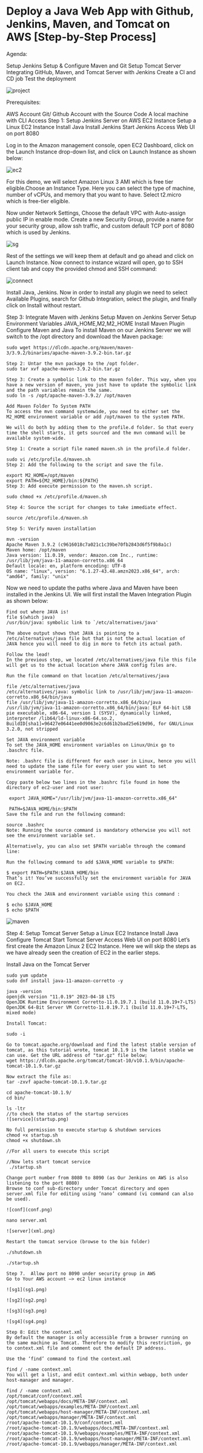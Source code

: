 # Deploy a Java Web App with Github, Jenkins, Maven, and Tomcat on AWS [Step-by-Step Process]

Agenda:

Setup Jenkins
Setup & Configure Maven and Git
Setup Tomcat Server
Integrating GitHub, Maven, and Tomcat Server with Jenkins
Create a CI and CD job
Test the deployment

![project](main.png)

Prerequisites:

AWS Account
Git/ Github Account with the Source Code
A local machine with CLI Access
Step 1: Setup Jenkins Server on AWS EC2 Instance
Setup a Linux EC2 Instance
Install Java
Install Jenkins
Start Jenkins
Access Web UI on port 8080

Log in to the Amazon management console, open EC2 Dashboard, click on the Launch Instance drop-down list, and click on Launch Instance as shown below:

![ec2](ec2.png)

For this demo, we will select Amazon Linux 3 AMI which is free tier eligible.Choose an Instance Type. Here you can select the type of machine, number of vCPUs, and memory that you want to have. Select t2.micro which is free-tier eligible.

Now under Network Settings, Choose the default VPC with Auto-assign public IP in enable mode. Create a new Security Group, provide a name for your security group, allow ssh traffic, and custom default TCP port of 8080 which is used by Jenkins.

![sg](sg.png)

Rest of the settings we will keep them at default and go ahead and click on Launch Instance. 
Now connect to instance wizard will open, go to SSH client tab and copy the provided chmod and SSH command:

![connect](connect.png)

Install Java, Jenkins.
Now in order to install any plugin we need to select Available Plugins, search for Github Integration, select the plugin, and finally click on Install without restart.

Step 3: Integrate Maven with Jenkins
Setup Maven on Jenkins Server
Setup Environment Variables
JAVA_HOME,M2,M2_HOME
Install Maven Plugin
Configure Maven and Java
To install Maven on our Jenkins Server we will switch to the /opt directory and download the Maven package:

```
sudo wget https://dlcdn.apache.org/maven/maven-3/3.9.2/binaries/apache-maven-3.9.2-bin.tar.gz

Step 2: Untar the mvn package to the /opt folder.
sudo tar xvf apache-maven-3.9.2-bin.tar.gz

Step 3: Create a symbolic link to the maven folder. This way, when you have a new version of maven, you just have to update the symbolic link and the path variables remain the same.
sudo ln -s /opt/apache-maven-3.9.2/ /opt/maven

Add Maven Folder To System PATH
To access the mvn command systemwide, you need to either set the M2_HOME environment variable or add /opt/maven to the system PATH.

We will do both by adding them to the profile.d folder. So that every time the shell starts, it gets sourced and the mvn command will be available system-wide.

Step 1: Create a script file named maven.sh in the profile.d folder.

sudo vi /etc/profile.d/maven.sh
Step 2: Add the following to the script and save the file.

export M2_HOME=/opt/maven
export PATH=${M2_HOME}/bin:${PATH}
Step 3: Add execute permission to the maven.sh script.

sudo chmod +x /etc/profile.d/maven.sh

Step 4: Source the script for changes to take immediate effect.

source /etc/profile.d/maven.sh

Step 5: Verify maven installation

mvn -version
Apache Maven 3.9.2 (c9616018c7a021c1c39be70fb2843d6f5f9b8a1c)
Maven home: /opt/maven
Java version: 11.0.19, vendor: Amazon.com Inc., runtime: /usr/lib/jvm/java-11-amazon-corretto.x86_64
Default locale: en, platform encoding: UTF-8
OS name: "linux", version: "6.1.27-43.48.amzn2023.x86_64", arch: "amd64", family: "unix"
```

Now we need to update the paths where Java and Maven have been installed in the Jenkins UI. We will first install the Maven Integration Plugin as shown below:

```
Find out where JAVA is!
file $(which java)
/usr/bin/java: symbolic link to `/etc/alternatives/java'

The above output shows that JAVA is pointing to a /etc/alternatives/java file but that is not the actual location of JAVA hence you will need to dig in more to fetch its actual path.

Follow the lead!
In the previous step, we located /etc/alternatives/java file this file will get us to the actual location where JAVA config files are.

Run the file command on that location /etc/alternatives/java

file /etc/alternatives/java
/etc/alternatives/java: symbolic link to /usr/lib/jvm/java-11-amazon-corretto.x86_64/bin/java
file /usr/lib/jvm/java-11-amazon-corretto.x86_64/bin/java
/usr/lib/jvm/java-11-amazon-corretto.x86_64/bin/java: ELF 64-bit LSB pie executable, x86-64, version 1 (SYSV), dynamically linked, interpreter /lib64/ld-linux-x86-64.so.2, BuildID[sha1]=96427e06441ee0d9063e2c6d61b2bad25e619d96, for GNU/Linux 3.2.0, not stripped

Set JAVA environment variable 
To set the JAVA_HOME environment variables on Linux/Unix go to .baschrc file.

Note: .bashrc file is different for each user in Linux, hence you will need to update the same file for every user you want to set environment variable for.

Copy paste below two lines in the .bashrc file found in home the directory of ec2-user and root user:

 export JAVA_HOME="/usr/lib/jvm/java-11-amazon-corretto.x86_64"

 PATH=$JAVA_HOME/bin:$PATH
Save the file and run the following command:

source .bashrc
Note: Running the source command is mandatory otherwise you will not see the environment variable set.

Alternatively, you can also set $PATH variable through the command line:

Run the following command to add $JAVA_HOME variable to $PATH:

$ export PATH=$PATH:$JAVA_HOME/bin
That’s it! You’ve successfully set the environment variable for JAVA on EC2.

You check the JAVA and environment variable using this command :

$ echo $JAVA_HOME
$ echo $PATH
```

![maven](maven.png)

Step 4: Setup Tomcat Server
Setup a Linux EC2 Instance
Install Java
Configure Tomcat
Start Tomcat Server
Access Web UI on port 8080
Let’s first create the Amazon Linux 2 EC2 Instance. Here we will skip the steps as we have already seen the creation of EC2 in the earlier steps.

Install Java on the Tomcat Server

```
sudo yum update
sudo dnf install java-11-amazon-corretto -y

java -version
openjdk version "11.0.19" 2023-04-18 LTS
OpenJDK Runtime Environment Corretto-11.0.19.7.1 (build 11.0.19+7-LTS)
OpenJDK 64-Bit Server VM Corretto-11.0.19.7.1 (build 11.0.19+7-LTS, mixed mode)

Install Tomcat:

sudo -i

Go to tomcat.apache.org/download and find the latest stable version of tomcat, as this tutorial wrote, tomcat 10.1.9 is the latest stable we can use. Get the URL address of "tar.gz" file below;
wget https://dlcdn.apache.org/tomcat/tomcat-10/v10.1.9/bin/apache-tomcat-10.1.9.tar.gz

Now extract the file as:
tar -zxvf apache-tomcat-10.1.9.tar.gz

cd apache-tomcat-10.1.9/
cd bin/

ls -ltr
//to check the status of the startup services
![service](startup.png)

No full permission to execute startup & shutdown services
chmod +x startup.sh
chmod +x shutdown.sh

//For all users to execute this script

//Now lets start tomcat service
 ./startup.sh

Change port number from 8080 to 8090 (as Our Jenkins on AWS is also listening to the port 8080)
Browse to conf sub-directory under Tomcat directory and open server.xml file for editing using ‘nano’ command (vi command can also be used).

![conf](conf.png)

nano server.xml

![server](xml.png)

Restart the tomcat service (browse to the bin folder)

./shutdown.sh

./startup.sh

Step 7.  Allow port no 8090 under security group in AWS
Go to Your AWS account –> ec2 linux instance

![sg1](sg1.png)

![sg2](sg2.png)

![sg3](sg3.png)

![sg4](sg4.png)

Step 8: Edit the context.xml
By default the manager is only accessible from a browser running on the same machine as Tomcat. Therefore to modify this restriction, go to context.xml file and comment out the default IP address.

Use the ‘find’ command to find the context.xml

find / -name context.xml
You will get a list, and edit context.xml within webapp, both under host-manager and manager.

find / -name context.xml
/opt/tomcat/conf/context.xml
/opt/tomcat/webapps/docs/META-INF/context.xml
/opt/tomcat/webapps/examples/META-INF/context.xml
/opt/tomcat/webapps/host-manager/META-INF/context.xml
/opt/tomcat/webapps/manager/META-INF/context.xml
/root/apache-tomcat-10.1.9/conf/context.xml
/root/apache-tomcat-10.1.9/webapps/docs/META-INF/context.xml
/root/apache-tomcat-10.1.9/webapps/examples/META-INF/context.xml
/root/apache-tomcat-10.1.9/webapps/host-manager/META-INF/context.xml
/root/apache-tomcat-10.1.9/webapps/manager/META-INF/context.xml


